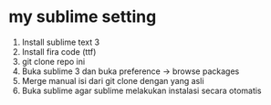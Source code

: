# my sublime setting

1. Install sublime text 3
2. Install fira code (ttf)
3. git clone repo ini
4. Buka sublime 3 dan buka preference -> browse packages
5. Merge manual isi dari git clone dengan yang asli
6. Buka sublime agar sublime melakukan instalasi secara otomatis